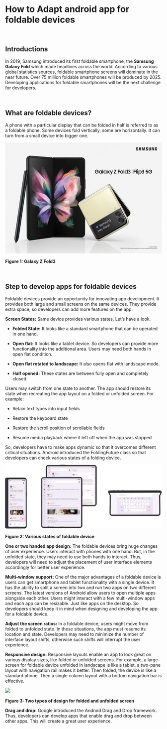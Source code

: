 # How to Adapt android app for foldable devices  <!--  Title -->



<br>


## Introductions  <!-- Headline 1 -->

<p>
In 2019, Samsung introduced its first foldable smartphone, the <b>Samsung Galaxy Fold</b> which made headlines across the world. According to various global statistics sources, foldable smartphone screens will dominate in the near future. Over 75 million foldable smartphones will be produced by 2025. Developing applications for foldable smartphones will be the next challenge for developers.
</p>

<br>



## What are foldable devices?   <!-- Headline 2 -->

<p>
A phone with a particular display that can be folded in half is referred to as a foldable phone. Some devices fold vertically, some are horizontally. It can turn from a small device into bigger one. 
</p>

![](img/galaxy-fold.jpg?raw=true)

<p><b>
Figure 1: Galaxy Z Fold3
</b></p>

<br>




## Step to develop apps for foldable devices     <!--  Headline 3 -->

<p>
Foldable devices provide an opportunity for innovating app development. It provides both large and small screens on the same devices. They provide extra space, so developers can add more features on the app. 
</p>


<p>
<b>Screen States:</b> Same device provides various states. Let’s have a look.
</p>
  
- **Folded State:** It looks like a standard smartphone that can be operated in one hand.

- **Open flat:** It looks like a tablet device. So developers can provide more functionality into the additional area. Users may need both hands in open flat condition. 

- **Open flat rotated to landscape:** It also opens flat with landscape mode. 

- **Half opened:** These states are between fully open and completely closed. 

  
<p>
Users may switch from one state to another. The app should restore its state when recreating the app layout on a folded or unfolded screen. For example:
</p>

- Retain text types into input fields

- Restore the keyboard state

- Restore the scroll position of scrollable fields

- Resume media playback where it left off when the app was stopped


<p>
So, developers have to make apps dynamic so that it overcomes different critical situations. Android introduced the FoldingFuture class so that developers can check various states of a folding device.
</p>


![](img/foldable_multiple_postures.png?raw=true)
  
<p><b>
Figure 2: Various states of foldable device
</b></p>



<p>
<b>One or two handed app design:</b> The foldable devices bring huge changes of user experience. Users interact with phones with one hand. But, in the unfolded state, they may need to use both hands to interact. Thus, developers will need to adjust the placement of user interface elements accordingly for better user experience. 

</p>
  
  
  
<p>
<b>Multi-window support:</b> One of the major advantages of a foldable device is users can get smartphone and tablet functionality with a single device. It has the ability to split a screen into two and run two apps on two different screens. The latest versions of Android allow users to open multiple apps alongside each other. Users might interact with a few multi-window apps and each app can be resizable. Just like apps on the desktop. So developers should keep it in mind when designing and developing the app for a foldable device.
</p>



<p>
<b>Adjust the screen ratios:</b> In a foldable device, users might move from folded to unfolded state. In these situations, the app must resume its location and state. Developers may need to minimize the number of interface layout shifts, otherwise such shifts will interrupt the user experience.
</p>



<p>
<b>Responsive design:</b> Responsive layouts enable an app to look great on various display sizes, like folded or unfolded screens. For example, a large-screen for foldable device unfolded in landscape is like a tablet, a two-pane layout with navigation rail makes it better. Then folded, the device is like a standard phone. Then  a single column layout with a bottom navigation bar is effective. 
</p>



![](img/fold-unfold.gif?raw=true)
  
<p><b>
Figure 3: Two types of design for folded and unfolded screen
</b></p>


<p>
<b>Drag and drop:</b> Google introduced the Android Drag and Drop framework. Thus, developers can develop apps that enable drag and drop between  other apps. This will create a great user experience.
</p>